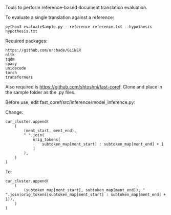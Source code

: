 Tools to perform reference-based document translation evaluation.

To evaluate a single translation against a reference:
```
python3 evaluateSample.py --reference reference.txt --hypothesis hypothesis.txt
```

Required packages:
```
https://github.com/urchade/GLiNER
nltk
tqdm
spacy
unidecode
torch
transformers
```

Also required is https://github.com/shtoshni/fast-coref.
Clone and place in the sample folder as the .py files.

Before use, edit fast_coref/src/inference/model_inference.py:

Change:
```
cur_cluster.append(
    (
        (ment_start, ment_end),
        " ".join(
            orig_tokens[
                subtoken_map[ment_start] : subtoken_map[ment_end] + 1
            ]
        ),
    )
)
```
To:
```
cur_cluster.append(
    (
        (subtoken_map[ment_start], subtoken_map[ment_end]), " ".join(orig_tokens[subtoken_map[ment_start] : subtoken_map[ment_end] + 1]),
    )
)
```
